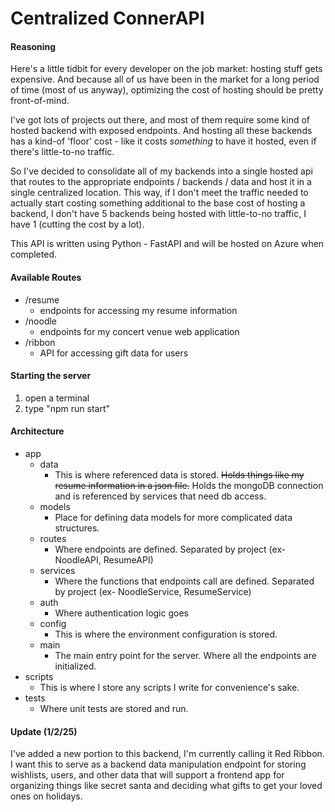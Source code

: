 # Centralized ConnerAPI

#### Reasoning
Here's a little tidbit for every developer on the job market: hosting stuff gets expensive. And because all of us have been in the market for a long period of time (most of us anyway), optimizing the cost of hosting should be pretty front-of-mind.

I've got lots of projects out there, and most of them require some kind of hosted backend with exposed endpoints. And hosting all these backends has a kind-of 'floor' cost - like it costs *something* to have it hosted, even if there's little-to-no traffic. 

So I've decided to consolidate all of my backends into a single hosted api that routes to the appropriate endpoints / backends / data and host it in a single centralized location. This way, if I don't meet the traffic needed to actually start costing something additional to the base cost of hosting a backend, I don't have 5 backends being hosted with little-to-no traffic, I have 1 (cutting the cost by a lot).

This API is written using Python - FastAPI and will be hosted on Azure when completed.

#### Available Routes

- /resume 
  - endpoints for accessing my resume information
- /noodle 
  - endpoints for my concert venue web application
- /ribbon
  - API for accessing gift data for users

#### Starting the server

1) open a terminal
2) type "npm run start"

#### Architecture
- app
  - data
    - This is where referenced data is stored. ~~Holds things like my resume information in a json file.~~ Holds the mongoDB connection and is referenced by services that need db access.
  - models
    - Place for defining data models for more complicated data structures.
  - routes
    - Where endpoints are defined. Separated by project (ex- NoodleAPI, ResumeAPI)
  - services
    - Where the functions that endpoints call are defined. Separated by project (ex- NoodleService, ResumeService)
  - auth
    - Where authentication logic goes
  - config
    - This is where the environment configuration is stored.
  - main
    - The main entry point for the server. Where all the endpoints are initialized.
- scripts
  - This is where I store any scripts I write for convenience's sake.
- tests
  - Where unit tests are stored and run.

#### Update (1/2/25)

I've added a new portion to this backend, I'm currently calling it Red Ribbon. I want this to serve as a backend data manipulation endpoint for storing wishlists, users, and other data that will support a frontend app for organizing things like secret santa and deciding what gifts to get your loved ones on holidays.